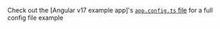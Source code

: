 Check out the [Angular v17 example app]'s [`app.config.ts` file](https://github.com/davidlj95/ngx/blob/main/projects/ngx-meta/e2e/a17/src/app/app.config.ts) for a full config file example
